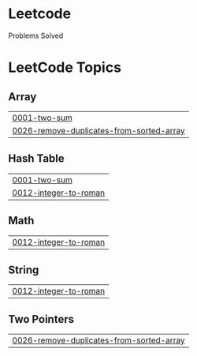 # Leetcode
Problems Solved

<!---LeetCode Topics Start-->
# LeetCode Topics
## Array
|  |
| ------- |
| [0001-two-sum](https://github.com/chennupatiram/Leetcode/tree/master/0001-two-sum) |
| [0026-remove-duplicates-from-sorted-array](https://github.com/chennupatiram/Leetcode/tree/master/0026-remove-duplicates-from-sorted-array) |
## Hash Table
|  |
| ------- |
| [0001-two-sum](https://github.com/chennupatiram/Leetcode/tree/master/0001-two-sum) |
| [0012-integer-to-roman](https://github.com/chennupatiram/Leetcode/tree/master/0012-integer-to-roman) |
## Math
|  |
| ------- |
| [0012-integer-to-roman](https://github.com/chennupatiram/Leetcode/tree/master/0012-integer-to-roman) |
## String
|  |
| ------- |
| [0012-integer-to-roman](https://github.com/chennupatiram/Leetcode/tree/master/0012-integer-to-roman) |
## Two Pointers
|  |
| ------- |
| [0026-remove-duplicates-from-sorted-array](https://github.com/chennupatiram/Leetcode/tree/master/0026-remove-duplicates-from-sorted-array) |
<!---LeetCode Topics End-->